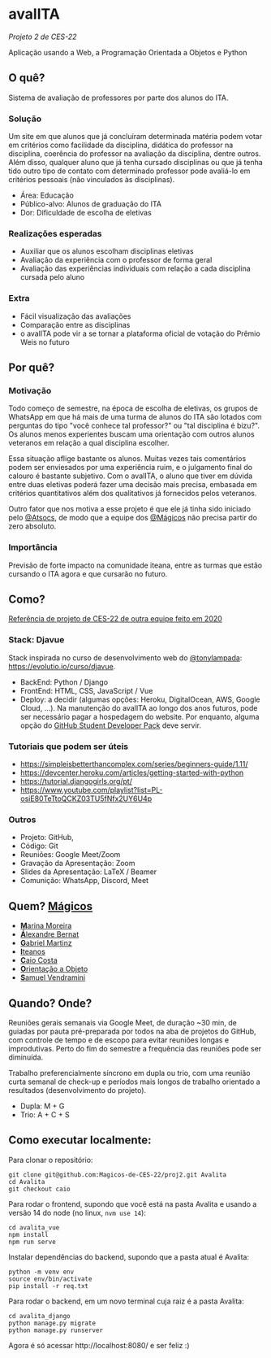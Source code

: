 # avalITA
_Projeto 2 de CES-22_

Aplicação usando a Web, a Programação Orientada a Objetos e Python

## O quê?
Sistema de avaliação de professores por parte dos alunos do ITA.

### Solução
Um site em que alunos que já concluíram determinada matéria podem votar em critérios como facilidade da disciplina, didática do professor na disciplina, coerência do professor na avaliação da disciplina, dentre outros. Além disso, qualquer aluno que já tenha cursado disciplinas ou que já tenha tido outro tipo de contato com determinado professor pode avaliá-lo em critérios pessoais (não vinculados às disciplinas).

- Área: Educação
- Público-alvo: Alunos de graduação do ITA
- Dor: Dificuldade de escolha de eletivas

### Realizações esperadas
- Auxiliar que os alunos escolham disciplinas eletivas
- Avaliação da experiência com o professor de forma geral
- Avaliação das experiências individuais com relação a cada disciplina cursada pelo aluno

### Extra
- Fácil visualização das avaliações
- Comparação entre as disciplinas
- o avalITA pode vir a se tornar a plataforma oficial de votação do Prêmio Weis no futuro

## Por quê? 

### Motivação
Todo começo de semestre, na época de escolha de eletivas, os grupos de WhatsApp em que há mais de uma turma de alunos do ITA são lotados com perguntas do tipo "você conhece tal professor?" ou "tal disciplina é bizu?". Os alunos menos experientes buscam uma orientação com outros alunos veteranos em relação a qual disciplina escolher.

Essa situação aflige bastante os alunos. Muitas vezes tais comentários podem ser enviesados por uma experiência ruim, e o julgamento final do calouro é bastante subjetivo. Com o avalITA, o aluno que tiver em dúvida entre duas eletivas poderá fazer uma decisão mais precisa, embasada em critérios quantitativos além dos qualitativos já fornecidos pelos veteranos.

Outro fator que nos motiva a esse projeto é que ele já tinha sido iniciado pelo [@Atsocs](https://github.com/Atsocs), de modo que a equipe dos [@Mágicos](https://github.com/Magicos-de-CES-22/) não precisa partir do zero absoluto.

### Importância
Previsão de forte impacto na comunidade iteana, entre as turmas que estão cursando o ITA agora e que cursarão no futuro.


## Como?
[Referência de projeto de CES-22 de outra equipe feito em 2020](https://github.com/ArturAssisComp/site-covid19)
### Stack: Djavue
Stack inspirada no curso de desenvolvimento web do [@tonylampada](https://github.com/tonylampada): https://evolutio.io/curso/djavue.

- BackEnd: Python / Django
- FrontEnd: HTML, CSS, JavaScript / Vue
- Deploy: a decidir (algumas opções: Heroku, DigitalOcean, AWS, Google Cloud, ...). Na manutenção do avalITA ao longo dos anos futuros, pode ser necessário pagar a hospedagem do website. Por enquanto, alguma opção do [GitHub Student Developer Pack](https://education.github.com/pack) deve servir.

### Tutoriais que podem ser úteis
- https://simpleisbetterthancomplex.com/series/beginners-guide/1.11/
- https://devcenter.heroku.com/articles/getting-started-with-python
- https://tutorial.djangogirls.org/pt/
- https://www.youtube.com/playlist?list=PL-osiE80TeTtoQCKZ03TU5fNfx2UY6U4p

### Outros
- Projeto: GitHub,
- Código: Git
- Reuniões: Google Meet/Zoom
- Gravação da Apresentação: Zoom
- Slides da Apresentação: LaTeX / Beamer
- Comunição: WhatsApp, Discord, Meet

## Quem? [Mágicos](https://github.com/Magicos-de-CES-22/)
- [**M**arina Moreira](https://github.com/Del-23)
- [**Á**lexandre Bernat](https://github.com/skinnymega)
- [**G**abriel Martinz](https://github.com/gbrlbrbs)
- [**I**teanos](http://www.ita.br/)
- [**C**aio Costa](https://github.com/Atsocs)
- [**O**rientação a Objeto](https://pt.wikipedia.org/wiki/Orienta%C3%A7%C3%A3o_a_objetos)
- [**S**amuel Vendramini](https://github.com/samuelv8)

## Quando? Onde?
Reuniões gerais semanais via Google Meet, de duração ~30 min, de guiadas por pauta pré-preparada por todos na aba de projetos do GitHub, com controle de tempo e de escopo para evitar reuniões longas e improdutivas. Perto do fim do semestre a frequência das reuniões pode ser diminuída.

Trabalho preferencialmente síncrono em dupla ou trio, com uma reunião curta semanal de check-up e períodos mais longos de trabalho orientado a resultados (desenvolvimento do projeto).
- Dupla: M + G
- Trio: A + C + S

## Como executar localmente:

Para clonar o repositório:
```
git clone git@github.com:Magicos-de-CES-22/proj2.git Avalita
cd Avalita
git checkout caio
```

Para rodar o frontend, supondo que você está na pasta Avalita e usando a versão 14 do node (no linux, `nvm use 14`):
```
cd avalita_vue
npm install
npm run serve
```

Instalar dependências do backend, supondo que a pasta atual é Avalita:
```
python -m venv env
source env/bin/activate
pip install -r req.txt
```

Para rodar o backend, em um novo terminal cuja raiz é a pasta Avalita:
```
cd avalita_django
python manage.py migrate
python manage.py runserver
```

Agora é só acessar http://localhost:8080/ e ser feliz :)
